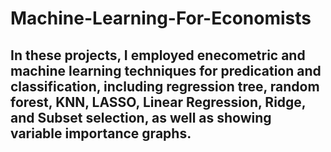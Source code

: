 # Machine-Learning-For-Economists
## In these projects, I employed enecometric and machine learning techniques for predication and classification, including regression tree, random forest, KNN, LASSO, Linear Regression, Ridge, and Subset selection, as well as showing variable importance graphs.
